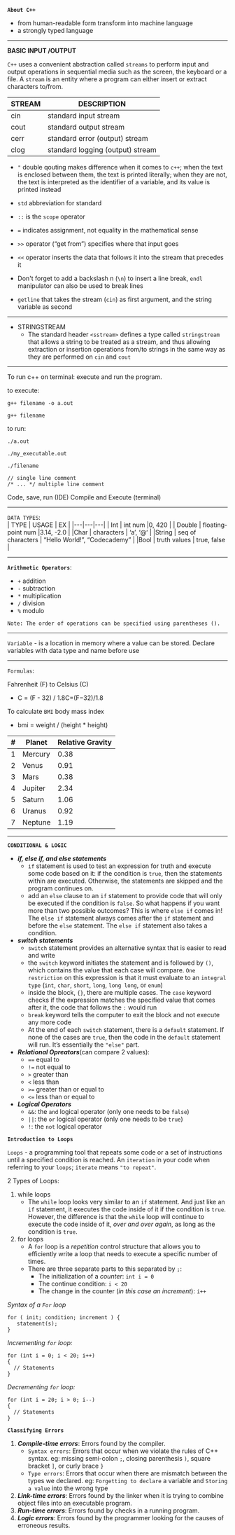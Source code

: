 **`About C++`**
- from human-readable form transform into machine language
- a strongly typed language

---------------------
**BASIC INPUT /OUTPUT**

`C++` uses a convenient abstraction called `streams` to perform input and output operations in sequential media such as the screen, the keyboard or a file. A `stream` is an entity where a program can either insert or extract characters to/from.
	
| STREAM | DESCRIPTION |
|---|---|
| cin | standard input stream  |
| cout | standard output stream  |
| cerr | standard error (output) stream  |
| clog | standard logging (output) stream  |

- `"` double qouting makes difference when it comes to `c++`; when the text is enclosed between them, the text is printed literally; when they are not, the text is interpreted as the identifier of a variable, and its value is printed instead
- `std` abbreviation for standard

- `::` is the `scope` operator

- `=` indicates assignment, not equality in the mathematical sense

- `>>` operator (“get from”) specifies where that input goes

- `<<` operator inserts the data that follows it into the stream that precedes it

- Don't forget to add a backslash n (`\n`) to insert a line break, `endl` manipulator can also be used to break lines

- `getline` that takes the stream (`cin`) as first argument, and the string variable as second

-------
- STRINGSTREAM
    - The standard header `<sstream>` defines a type called `stringstream` that allows a string to be treated as a stream, and thus allowing extraction or insertion operations from/to strings in the same way as they are performed on `cin` and `cout`


----------
To run c++ on terminal: execute and run the program.

to execute:

`g++ filename -o a.out` 

`g++ filename`

to run:

`./a.out`

`./my_executable.out`

`./filename`

```
// single line comment
/* ... */ multiple line comment
```

Code, save, run (IDE)
Compile and Execute (terminal)

------------
`DATA TYPES`:							
|  TYPE |  USAGE | EX  |
|---|---|---|
| Int  | int num  |0, 420   | 
| Double  | floating-point num  |3.14, -2.0   | 
|Char   | characters  | ‘a’, ‘@‘  | 
|String   | seq of characters  | “Hello World!”, “Codecademy”  | 
|Bool   | truth values  | true, false  | 

----------
**`Arithmetic Operators`**:
- `+` addition
- `-` subtraction
- `*` multiplication 
- `/` division
- `%` modulo

```Note: The order of operations can be specified using parentheses ().```

----------
`Variable` - is a location in memory where a value can be stored. Declare variables with data type and name before use



----------
`Formulas`:

Fahrenheit (F) to Celsius (C)
- C = (F - 32) / 1.8C=(F−32)/1.8

To calculate `BMI` body mass index
- bmi = weight / (height * height)

| #  | Planet  | Relative Gravity  |
|---|---|---|
| 1  | Mercury  | 0.38  |
| 2 | Venus | 0.91  |
| 3  | Mars  | 0.38  |
| 4  | Jupiter  | 2.34  |
| 5  | Saturn  | 1.06  |
| 6  | Uranus  | 0.92  |
| 7  | Neptune  | 1.19  |

------------
**`CONDITIONAL & LOGIC`**

- ***if, else if, and else statements***
    - `if` statement is used to test an expression for truth and execute some code based on it: if the condition is `true`, then the statements within are executed. Otherwise, the statements are skipped and the program continues on.
    - add an `else` clause to an `if` statement to provide code that will only be executed if the condition is `false`. So what happens if you want more than two possible outcomes? This is where `else if` comes in! The e`lse if` statement always comes after the `if` statement and before the `else` statement. The `else if` statement also takes a condition.
- ***switch statements***
    - `switch` statement provides an alternative syntax that is easier to read and write
    - the `switch` keyword initiates the statement and is followed by `()`, which contains the value that each case will compare. `One restriction` on this expression is that it must evaluate to an `integral type` (`int`, `char`, `short`, `long`, `long long`, or `enum`)
    - inside the block, `{}`, there are multiple cases. The `case` keyword checks if the expression matches the specified value that comes after it, the code that follows the `:` would run
    - `break` keyword tells the computer to exit the block and not execute any more code
    - At the end of each `switch` statement, there is a `default` statement. If none of the cases are `true`, then the code in the `default` statement will run. It’s essentially the `"else"` part.
- ***Relational Opreators***(can compare 2 values):
    - `==` equal to
    - `!=` not equal to
    - `>` greater than
    - `<` less than
    - `>=` greater than or equal to
    - `<=` less than or equal to
- ***Logical Operators***
    - `&&`: the `and` logical operator (only one needs to be `false`)
    - `||`: the `or` logical operator (only one needs to be `true`)
    - `!`: the `not` logical operator 

**`Introduction to Loops`**

`Loops` - a programming tool that repeats some code or a set of instructions until a specified condition is reached. An `iteration` in your code when referring to your `loops`; `iterate` means `"to repeat"`.

2 Types of Loops:
1. while loops
    - The `while` loop looks very similar to an `if` statement. And just like an `if` statement, it executes the code inside of it if the condition is `true`. However, the difference is that the `while` loop will continue to execute the code inside of it, *over and over again*, as long as the condition is `true`.
2. for loops
    - A `for` loop is a *repetition* control structure that allows you to efficiently write a loop that needs to execute a specific number of times.
    - There are three separate parts to this separated by `;`:
        - The initialization of a *counter*: `int i = 0`
        - The continue condition: `i < 20`
        - The change in the counter (*in this case an increment*): `i++`

*Syntax of a `For` loop*
```
for ( init; condition; increment ) {
   statement(s);
}
```

*Incrementing `for` loop:*
```
for (int i = 0; i < 20; i++) 
{
  // Statements
}
```


*Decrementing `for` loop:*
```
for (int i = 20; i > 0; i--) 
{
  // Statements
}
```



**`Classifying Errors`**
1. ***Compile-time errors***: Errors found by the compiler.
    - `Syntax errors`: Errors that occur when we violate the rules of C++ syntax. eg: missing semi-colon `;`, closing parenthesis `)`, square bracket `]`, or curly brace `}`
    - `Type errors`: Errors that occur when there are mismatch between the types we declared. eg: `Forgetting to declare` a variable and `Storing a value` into the wrong type
2. ***Link-time errors***: Errors found by the linker when it is trying to combine object files into an executable program.
3. ***Run-time errors***: Errors found by checks in a running program.
4. ***Logic errors***: Errors found by the programmer looking for the causes of erroneous results.
